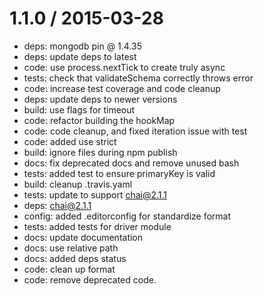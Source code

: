 
1.1.0 / 2015-03-28
==================

  * deps: mongodb pin @ 1.4.35
  * deps: update deps to latest
  * code: use process.nextTick to create truly async
  * tests: check that validateSchema correctly throws error
  * code: increase test coverage and code cleanup
  * deps: update deps to newer versions
  * build: use flags for timeout
  * code: refactor building the hookMap
  * code: code cleanup, and fixed iteration issue with test
  * code: added use strict
  * build: ignore files during npm publish
  * docs: fix deprecated docs and remove unused bash
  * tests: added test to ensure primaryKey is valid
  * build: cleanup .travis.yaml
  * tests: update to support chai@2.1.1
  * deps: chai@2.1.1
  * config: added .editorconfig for standardize format
  * tests: added tests for driver module
  * docs: update documentation
  * docs: use relative path
  * docs: added deps status
  * code: clean up format
  * code: remove deprecated code.
